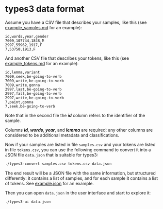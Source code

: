 # types3 data format

Assume you have a CSV file that describes your samples, like this (see [example_samples.md](example_samples.md) for an example):

```csv
id,words,year,gender
7009,107744,1848,M
2997,55962,1917,F
7,53750,1913,F
````

And another CSV file that describes your tokens, like this (see [example_tokens.md](example_tokens.md) for an example):

```csv
id,lemma,variant
7009,seek,be-going-to-verb
7009,write,be-going-to-verb
7009,write,gonna
2997,last,be-going-to-verb
2997,fall,be-going-to-verb
2997,write,be-going-to-verb
7,paint,gonna
7,seek,be-going-to-verb
```

Note that in the second file the ***id*** column refers to the identifier of the sample.

Columns ***id***, ***words***, ***year***, and ***lemma*** are required; any other columns are considered to be additional metadata and classifications.

Now if your samples are listed in file `samples.csv` and your tokens are listed in file `tokens.csv`, you can use the following command to convert it into a JSON file `data.json` that is suitable for types3:

```bash
./types3-convert samples.csv tokens.csv data.json
```

The end result will be a JSON file with the same information, but structured differently: it contains a list of samples, and for each sample it contains a list of tokens. See [example.json](example.json) for an example.

Then you can open `data.json` in the user interface and start to explore it:

```bash
./types3-ui data.json
```
